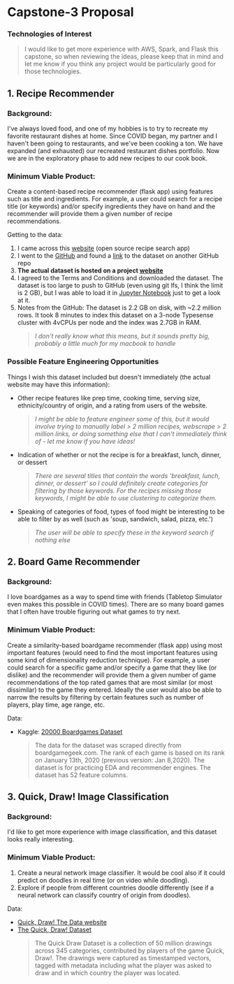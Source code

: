# Capstone-3 Proposal

### Technologies of Interest
> I would like to get more experience with AWS, Spark, and Flask this capstone, so when reviewing the ideas, please keep that in mind and let me know if you think any project would be particularly good for those technologies.

## 1. Recipe Recommender

### Background: 
I've always loved food, and one of my hobbies is to try to recreate my favorite restaurant dishes at home. Since COVID began, my partner and I haven't been going to restaurants, and we've been cooking a ton. We have expanded (and exhausted) our recreated restaurant dishes portfolio. Now we are in the exploratory phase to add new recipes to our cook book.

### Minimum Viable Product:
Create a content-based recipe recommender (flask app) using features such as title and ingredients. For example, a user could search for a recipe title (or keywords) and/or specify ingredients they have on hand and the recommender will provide them a given number of recipe recommendations.

Getting to the data:
1. I came across this [website](https://recipe-search.typesense.org/) (open source recipe search app) 
2. I went to the [GitHub](https://github.com/typesense/showcase-recipe-search) and found a [link](https://github.com/Glorf/recipenlg) to the dataset on another GitHub repo
3. **The actual dataset is hosted on a project [website](https://recipenlg.cs.put.poznan.pl/)**
4. I agreed to the Terms and Conditions and downloaded the dataset. The dataset is too large to push to GitHub (even using git lfs, I think the limit is 2 GB), but I was able to load it in [Jupyter Notebook](https://github.com/coxem14/Capstone-3/blob/main/capstone_3.ipynb) just to get a look at it.
5. Notes from the GitHub: The dataset is 2.2 GB on disk, with ~2.2 million rows. It took 8 minutes to index this dataset on a 3-node Typesense cluster with 4vCPUs per node and the index was 2.7GB in RAM.
    > *I don't really know what this means, but it sounds pretty big, probably a little much for my macbook to handle*

### Possible Feature Engineering Opportunities
Things I wish this dataset included but doesn't immediately (the actual website may have this information):
* Other recipe features like prep time, cooking time, serving size, ethnicity/country of origin, and a rating from users of the website.
  > *I might be able to feature engineer some of this, but it would involve trying to manually label > 2 million recipes, webscrape > 2 million links, or doing something else that I can't immediately think of - let me know if you have ideas!*
* Indication of whether or not the recipe is for a breakfast, lunch, dinner, or dessert
  > *There are several titles that contain the words 'breakfast, lunch, dinner, or dessert' so I could definitely create categories for filtering by those keywords. For the recipes missing those keywords, I might be able to use clustering to categorize them.*
* Speaking of categories of food, types of food might be interesting to be able to filter by as well (such as 'soup, sandwich, salad, pizza, etc.')
  > *The user will be able to specify these in the keyword search if nothing else*

## 2. Board Game Recommender

### Background: 
I love boardgames as a way to spend time with friends (Tabletop Simulator even makes this possible in COVID times). There are so many board games that I often have trouble figuring out what games to try next.

### Minimum Viable Product:
Create a similarity-based boardgame recommender (flask app) using most important features (would need to find the most important features using some kind of dimensionality reduction technique). For example, a user could search for a specific game and/or specify a game that they like (or dislike) and the recommender will provide them a given number of game recommendations of the top rated games that are most similar (or most dissimilar) to the game they entered. Ideally the user would also be able to narrow the results by filtering by certain features such as number of players, play time, age range, etc.

Data:
* Kaggle: [20000 Boardgames Dataset](https://www.kaggle.com/extralime/20000-boardgames-dataset)
  > The data for the dataset was scraped directly from boardgamegeek.com. The rank of each game is based on its rank on January 13th, 2020 (previous version: Jan 8,2020). The dataset is for practicing EDA and recommender engines. The dataset has 52 feature columns.

## 3. Quick, Draw! Image Classification

### Background: 
I'd like to get more experience with image classification, and this dataset looks really interesting.

### Minimum Viable Product:
1. Create a neural network image classifier. It would be cool also if it could predict on doodles in real time (or on video while doodling). 
2. Explore if people from different countries doodle differently (see if a neural network can classify country of origin from doodles). 

Data:
* [Quick, Draw! The Data website](https://quickdraw.withgoogle.com/data)
* [The Quick, Draw! Dataset](https://github.com/googlecreativelab/quickdraw-dataset)
  > The Quick Draw Dataset is a collection of 50 million drawings across 345 categories, contributed by players of the game Quick, Draw!. The drawings were captured as timestamped vectors, tagged with metadata including what the player was asked to draw and in which country the player was located.
